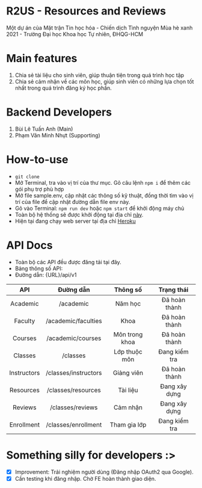 # R2US - Resources and Reviews
Một dự án của Mặt trận Tin học hóa - Chiến dịch Tình nguyện Mùa hè xanh 2021 - Trường Đại học Khoa học Tự nhiên, ĐHQG-HCM

# Main features
1. Chia sẻ tài liệu cho sinh viên, giúp thuận tiện trong quá trình học tập
2. Chia sẻ cảm nhận về các môn học, giúp sinh viên có những lựa chọn tốt nhất trong quá trình đăng ký học phần.

# Backend Developers
1. Bùi Lê Tuấn Anh (Main)
2. Phạm Văn Minh Nhựt (Supporting)

# How-to-use
* ```git clone```
* Mở Terminal, tra vào vị trí của thư mục. Gõ câu lệnh ```npm i``` để thêm các gói phụ trợ phù hợp
* Mở file sample.env, cập nhật các thông số kỹ thuật, đồng thời tìm vào vị trí của file để cập nhật đường dẫn file env này.
* Gõ vào Terminal: ```npm run dev``` hoặc ```npm start``` để khởi động máy chủ
* Toàn bộ hệ thống sẽ được khởi động tại địa chỉ [này](http://localhost:5000).
* Hiện tại đang chạy web server tại địa chỉ [Heroku](https://greensummer2021-r2us.herokuapp.com)

# API Docs
* Toàn bộ các API đều được đăng tải tại đây.
* Bảng thông số API: 
* Đường dẫn: {URL}/api/v1

| API         | Đường dẫn   |   Thông số    |    Trạng thái  |
| :----:      |    :----:   |     :----:    |      :----:    |
| Academic    | /academic   | Năm học       |   Đã hoàn thành|   
| Faculty     | /academic/faculties   | Khoa          |   Đã hoàn thành|
| Courses     | /academic/courses            | Môn trong khoa|   Đã hoàn thành|
| Classes     | /classes            | Lớp thuộc môn |   Đang kiểm tra|
| Instructors | /classes/instructors            | Giảng viên    |   Đã hoàn thành|
| Resources   | /classes/resources            | Tài liệu      |   Đang xây dựng|
| Reviews     | /classes/reviews            | Cảm nhận      |   Đang xây dựng|
| Enrollment  | /classes/enrollment           | Tham gia lớp  |   Đang kiểm tra|

# Something silly for developers :>
- [x] Improvement: Trải nghiệm người dùng (Đăng nhập OAuth2 qua Google).
- [x] Cần testing khi đăng nhập. Chờ FE hoàn thành giao diện.
